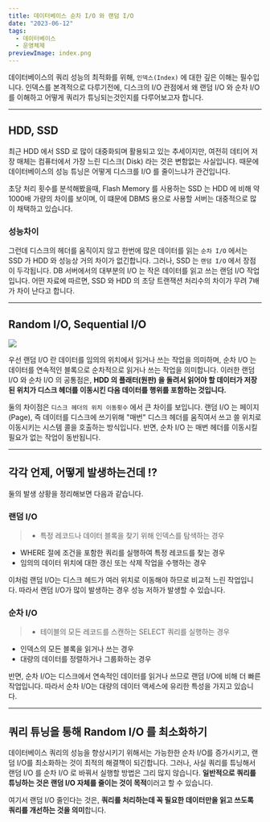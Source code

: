 ```yaml
---
title: 데이터베이스 순차 I/O 와 랜덤 I/O
date: "2023-06-12"
tags:
  - 데이터베이스
  - 운영체제
previewImage: index.png
---
```


데이터베이스의 쿼리 성능의 최적화를 위해, `인덱스(Index)` 에 대한 깊은 이해는 필수입니다. 인덱스를 본격적으로 다루기전에, 디스크의 I/O 관점에서 왜 랜덤 I/O 와 순차 I/O 를 이해하고 어떻게 쿼리가 튜닝되는것인지를 다루어보고자 합니다.

---

## HDD, SSD

최근 HDD 에서 SSD 로 많이 대중화되며 활용되고 있는 추세이지만, 여전히 데티어 저장 매체는 컴퓨터에서 가장 느린 디스크( Disk) 라는 것은 변함없는 사실입니다. 때문에 데이터베이스의 성능 튜닝은 어떻게 디스크를 I/O 를 줄이느냐가 관건입니다.

초당 처리 횟수를 분석해봤을때, Flash Memory 를 사용하는 SSD 는 HDD 에 비해 약 1000배 가량의 차이를 보이며, 이 떄문에 DBMS 용으로 사용할 서버는 대중적으로 많이 채택하고 있습니다.

### 성능차이

그런데 디스크의 헤더를 움직이지 않고 한번에 많은 데이터를 읽는 `순차 I/O` 에서는 SSD 가 HDD 와 성능상 거의 차이가 없긴합니다. 그러나, SSD 는 `랜덤 I/O` 에서 장점이 두각됩니다. DB 서버에서의 대부분의 I/O 는 작은 데이터를 읽고 쓰는 랜덤 I/O 작업입니다. 어떤 자료에 따르면, SSD 와 HDD 의 초당 트랜잭션 처리수의 차이가 무려 7배가 차이 난다고 합니다.

---

## Random I/O, Sequential I/O

![](https://velog.velcdn.com/images/msung99/post/7e0633c2-201e-4160-bcae-cdc232523d27/image.png)

우선 랜덤 I/O 란 데이터를 임의의 위치에서 읽거나 쓰는 작업을 의미하며, 순차 I/O 는 데이터를 연속적인 블록으로 순차적으로 읽거나 쓰는 작업을 의미합니다. 이러한 랜덤 I/O 와 순차 I/O 의 공통점은, **HDD 의 플래터(원판) 을 돌려서 읽어야 할 데이터가 저장된 위치가 디스크 헤더를 이동시킨 다음 데이터를 행위를 포함하는 것입니다.**

둘의 차이점은 `디스크 헤더의 위치 이동횟수` 에서 큰 차이를 보입니다. 랜덤 I/O 는 페이지(Page), 즉 데이터를 디스크에 쓰기위해 "매번" 디스크 헤더를 움직여서 쓰고 쓸 위치로 이동시키는 시스템 콜을 호출하는 방식입니다. 반면, 순차 I/O 는 매번 헤더를 이동시킬 필요가 없는 작업이 동반됩니다.

---

## 각각 언제, 어떻게 발생하는건데 !?

둘의 발생 상황을 정리해보면 다음과 같습니다.

### 랜덤 I/O

> - 특정 레코드나 데이터 블록을 찾기 위해 인덱스를 탐색하는 경우

- WHERE 절에 조건을 포함한 쿼리를 실행하여 특정 레코드를 찾는 경우
- 임의의 데이터 위치에 대한 갱신 또는 삭제 작업을 수행하는 경우

이처럼 랜덤 I/O는 디스크 헤드가 여러 위치로 이동해야 하므로 비교적 느린 작업입니다. 따라서 랜덤 I/O가 많이 발생하는 경우 성능 저하가 발생할 수 있습니다.

### 순차 I/O

> - 테이블의 모든 레코드를 스캔하는 SELECT 쿼리를 실행하는 경우

- 인덱스의 모든 블록을 읽거나 쓰는 경우
- 대량의 데이터를 정렬하거나 그룹화하는 경우

반면, 순차 I/O는 디스크에서 연속적인 데이터를 읽거나 쓰므로 랜덤 I/O에 비해 더 빠른 작업입니다. 따라서 순차 I/O는 대량의 데이터 액세스에 유리한 특성을 가지고 있습니다.

---

## 쿼리 튜닝을 통해 Random I/O 를 최소화하기

데이터베이스 쿼리의 성능을 향상시키기 위해서는 가능한한 순차 I/O를 증가시키고, 랜덤 I/O를 최소화하는 것이 최적의 해결책이 되긴합니다. 그러나, 사실 쿼리를 튜닝해서 랜덤 I/O 를 순차 I/O 로 바꿔서 실행할 방법은 그리 많지 않습니다. **일반적으로 쿼리를 튜닝하는 것은 랜덤 I/O 자체를 줄이는 것이 목적**이러고 할 수 있습니다.

여기서 랜덤 I/O 줄인다는 것은, **쿼리를 처리하는데 꼭 필요한 데이터만을 읽고 쓰도록 쿼리를 개선하는 것을 의미**합니다.
